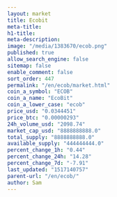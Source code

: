 ```yaml
---
layout: market
title: Ecobit
meta-title: 
h1-title: 
meta-description: 
image: "/media/1383670/ecob.png"
published: true
allow_search_engine: false
sitemap: false
enable_comment: false
sort_order: 447
permalink: "/en/ecob/market.html"
coin_a_symbol: "ECOB"
coin_a_name: "EcoBit"
coin_a_lower_case: "ecob"
price_usd: "0.0344451"
price_btc: "0.00000293"
24h_volume_usd: "2098.74"
market_cap_usd: "8888888888.0"
total_supply: "8888888888.0"
available_supply: "444444444.0"
percent_change_1h: "0.44"
percent_change_24h: "14.28"
percent_change_7d: "-7.91"
last_updated: "1517140757"
parent-url: "/en/ecob/"
author: Sam
---
```



